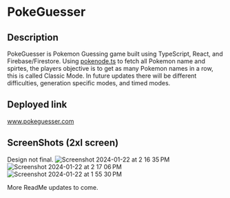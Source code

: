# PokeGuesser

## Description
PokeGuesser is Pokemon Guessing game built using TypeScript, React, and Firebase/Firestore. Using [pokenode.ts](https://github.com/Gabb-c/pokenode-ts) to fetch all Pokemon name and spirtes, the players objective is to get as many Pokemon names in a row, this is called Classic Mode. In future updates there will be different difficulties, generation specific modes, and timed modes.

## Deployed link
www.pokeguesser.com

## ScreenShots (2xl screen)
Design not final.
![Screenshot 2024-01-22 at 2 16 35 PM](https://github.com/StunnaDawg/PokeGuesser/assets/117373824/84596661-aeae-421e-870e-f54e680c3044)
![Screenshot 2024-01-22 at 2 17 06 PM](https://github.com/StunnaDawg/PokeGuesser/assets/117373824/8c045888-a574-4c76-a1ce-ff9f5cb77156)
![Screenshot 2024-01-22 at 1 55 30 PM](https://github.com/StunnaDawg/PokeGuesser/assets/117373824/53b3aa60-4bce-4387-8df0-658fe7422040)

More ReadMe updates to come.
